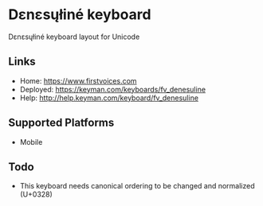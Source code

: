 Dɛnɛsųłiné keyboard
======================

Dɛnɛsųłiné keyboard layout for Unicode

Links
-----

 * Home:     <https://www.firstvoices.com>
 * Deployed: <https://keyman.com/keyboards/fv_denesuline>
 * Help:     <http://help.keyman.com/keyboard/fv_denesuline>
 
Supported Platforms
-------------------

 * Mobile

Todo
----

 * This keyboard needs canonical ordering to be changed and normalized (U+0328)
